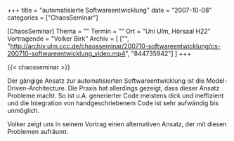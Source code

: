 +++
title = "automatisierte Softwareentwicklung"
date = "2007-10-08"
categories = ["ChaosSeminar"]

[ChaosSeminar]
Thema = ""
Termin = ""
Ort = "Uni Ulm, Hörsaal H22"
Vortragende = "Volker Birk"
Archiv = [
	["", "http://archiv.ulm.ccc.de/chaosseminar/200710-softwareentwicklung/cs-200710-softwareentwicklung_video.mp4", "844735942"]
	]
+++

{{< chaosseminar >}}

Der gängige Ansatz zur automatisierten Softwareentwicklung ist die Model-Driven-Architecture. Die Praxis hat allerdings gezeigt, dass dieser Ansatz Probleme macht. So ist u.A. generierter Code meistens dick und ineffizient und die Integration von handgeschriebenem Code ist sehr aufwändig bis unmöglich.

Volker zeigt uns in seinem Vortrag einen alternativen Ansatz, der mit diesen Problemen aufräumt.
